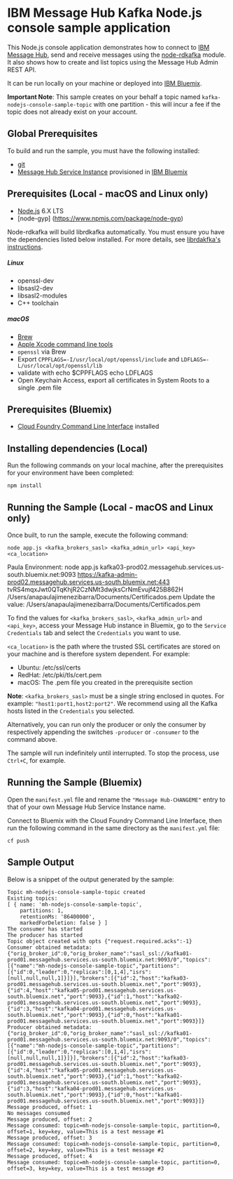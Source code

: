 # IBM Message Hub Kafka Node.js console sample application
This Node.js console application demonstrates how to connect to [IBM Message Hub](https://console.ng.bluemix.net/docs/services/MessageHub/index.html), send and receive messages using the [node-rdkafka](https://github.com/Blizzard/node-rdkafka) module. It also shows how to create and list topics using the Message Hub Admin REST API.

It can be run locally on your machine or deployed into [IBM Bluemix](https://console.ng.bluemix.net/).

__Important Note__: This sample creates on your behalf a topic named `kafka-nodejs-console-sample-topic` with one partition - this will incur a fee if the topic does not already exist on your account.

## Global Prerequisites
To build and run the sample, you must have the following installed:
* [git](https://git-scm.com/)
* [Message Hub Service Instance](https://console.ng.bluemix.net/catalog/services/message-hub/) provisioned in [IBM Bluemix](https://console.ng.bluemix.net/)

## Prerequisites (Local - macOS and Linux only)
* [Node.js](https://nodejs.org/en/) 6.X LTS
* [node-gyp] (https://www.npmjs.com/package/node-gyp)

Node-rdkafka will build librdkafka automatically. You must ensure you have the dependencies listed below installed. For more details, see [librdakfka's instructions](../docs/librdkafka.md).

##### Linux
* openssl-dev
* libsasl2-dev
* libsasl2-modules
* C++ toolchain

##### macOS 
* [Brew](http://brew.sh/)
* [Apple Xcode command line tools](https://developer.apple.com/xcode/)
* `openssl` via Brew
* Export `CPPFLAGS=-I/usr/local/opt/openssl/include` and `LDFLAGS=-L/usr/local/opt/openssl/lib`
*  validate with echo $CPPFLAGS   echo LDFLAGS
* Open Keychain Access, export all certificates in System Roots to a single .pem file

## Prerequisites (Bluemix)
* [Cloud Foundry Command Line Interface](https://github.com/cloudfoundry/cli/releases) installed

## Installing dependencies (Local)
Run the following commands on your local machine, after the prerequisites for your environment have been completed:
```shell
npm install
```

## Running the Sample (Local - macOS and Linux only)
Once built, to run the sample, execute the following command:
```shell
node app.js <kafka_brokers_sasl> <kafka_admin_url> <api_key> <ca_location>
```
Paula Environment:
node app.js kafka03-prod02.messagehub.services.us-south.bluemix.net:9093 https://kafka-admin-prod02.messagehub.services.us-south.bluemix.net:443 tvRS4mqxJwt0QTqKhjR2CzNMt3dwjksCrNmEvujf425B862H /Users/anapaulajimenezibarra/Documents/Certificados.pem
Update the value: /Users/anapaulajimenezibarra/Documents/Certificados.pem

To find the values for `<kafka_brokers_sasl>`, `<kafka_admin_url>` and `<api_key>`, access your Message Hub instance in Bluemix, go to the `Service Credentials` tab and select the `Credentials` you want to use.

`<ca_location>` is the path where the trusted SSL certificates are stored on your machine and is therefore system dependent. 
For example:
* Ubuntu: /etc/ssl/certs
* RedHat: /etc/pki/tls/cert.pem
* macOS: The .pem file you created in the prerequisite section

__Note__: `<kafka_brokers_sasl>` must be a single string enclosed in quotes. For example: `"host1:port1,host2:port2"`. We recommend using all the Kafka hosts listed in the `Credentials` you selected.

Alternatively, you can run only the producer or only the consumer by respectively appending the switches `-producer` or `-consumer`  to the command above.

The sample will run indefinitely until interrupted. To stop the process, use `Ctrl+C`, for example.

## Running the Sample (Bluemix)

Open the `manifest.yml` file and rename the `"Message Hub-CHANGEME"` entry to that of your own Message Hub Service Instance name.

Connect to Bluemix with the Cloud Foundry Command Line Interface, then run the following command in the same directory as the `manifest.yml` file:
```shell
cf push
```

## Sample Output
Below is a snippet of the output generated by the sample:

```
Topic mh-nodejs-console-sample-topic created
Existing topics:
[ { name: 'mh-nodejs-console-sample-topic',
    partitions: 1,
    retentionMs: '86400000',
    markedForDeletion: false } ]
The consumer has started
The producer has started
Topic object created with opts {"request.required.acks":-1}
Consumer obtained metadata: {"orig_broker_id":0,"orig_broker_name":"sasl_ssl://kafka01-prod01.messagehub.services.us-south.bluemix.net:9093/0","topics":[{"name":"mh-nodejs-console-sample-topic","partitions":[{"id":0,"leader":0,"replicas":[0,1,4],"isrs":[null,null,null,1]}]}],"brokers":[{"id":2,"host":"kafka03-prod01.messagehub.services.us-south.bluemix.net","port":9093},{"id":4,"host":"kafka05-prod01.messagehub.services.us-south.bluemix.net","port":9093},{"id":1,"host":"kafka02-prod01.messagehub.services.us-south.bluemix.net","port":9093},{"id":3,"host":"kafka04-prod01.messagehub.services.us-south.bluemix.net","port":9093},{"id":0,"host":"kafka01-prod01.messagehub.services.us-south.bluemix.net","port":9093}]}
Producer obtained metadata: {"orig_broker_id":0,"orig_broker_name":"sasl_ssl://kafka01-prod01.messagehub.services.us-south.bluemix.net:9093/0","topics":[{"name":"mh-nodejs-console-sample-topic","partitions":[{"id":0,"leader":0,"replicas":[0,1,4],"isrs":[null,null,null,1]}]}],"brokers":[{"id":2,"host":"kafka03-prod01.messagehub.services.us-south.bluemix.net","port":9093},{"id":4,"host":"kafka05-prod01.messagehub.services.us-south.bluemix.net","port":9093},{"id":1,"host":"kafka02-prod01.messagehub.services.us-south.bluemix.net","port":9093},{"id":3,"host":"kafka04-prod01.messagehub.services.us-south.bluemix.net","port":9093},{"id":0,"host":"kafka01-prod01.messagehub.services.us-south.bluemix.net","port":9093}]}
Message produced, offset: 1
No messages consumed
Message produced, offset: 2
Message consumed: topic=mh-nodejs-console-sample-topic, partition=0, offset=1, key=key, value=This is a test message #1
Message produced, offset: 3
Message consumed: topic=mh-nodejs-console-sample-topic, partition=0, offset=2, key=key, value=This is a test message #2
Message produced, offset: 4
Message consumed: topic=mh-nodejs-console-sample-topic, partition=0, offset=3, key=key, value=This is a test message #3
```
